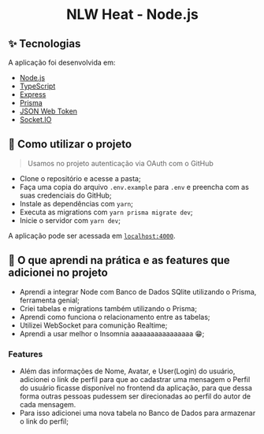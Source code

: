 <h1 align="center">NLW Heat - Node.js</h1>

## ✨ Tecnologias

A aplicação foi desenvolvida em:

- [Node.js](https://nodejs.org/en/)
- [TypeScript](https://www.typescriptlang.org/)
- [Express](https://expressjs.com/pt-br/)
- [Prisma](https://www.prisma.io/)
- [JSON Web Token](https://jwt.io/)
- [Socket.IO](https://socket.io/)

## 🚀 Como utilizar o projeto

> Usamos no projeto autenticação via OAuth com o GitHub

- Clone o repositório e acesse a pasta;
- Faça uma copia do arquivo `.env.example` para `.env` e preencha com as suas credenciais do GitHub;
- Instale as dependências com `yarn`;
- Executa as migrations com `yarn prisma migrate dev`;
- Inicie o servidor com `yarn dev`;

A aplicação pode ser acessada em [`localhost:4000`](http://localhost:4000).

## 📄 O que aprendi na prática e as features que adicionei no projeto

- Aprendi a integrar Node com Banco de Dados SQlite utilizando o Prisma, ferramenta genial;
- Criei tabelas e migrations também utilizando o Prisma;
- Aprendi como funciona o relacionamento entre as tabelas;
- Utilizei WebSocket para comunição Realtime;
- Aprendi a usar melhor o Insomnia aaaaaaaaaaaaaaaa 😁;
### Features
- Além das informações de Nome, Avatar, e User(Login) do usuário, adicionei o link de perfil para que ao cadastrar uma mensagem o Perfil do usuário ficasse disponível no frontend da aplicação, para que dessa forma outras pessoas pudessem ser direcionadas ao perfil do autor de cada mensagem.
- Para isso adicionei uma nova tabela no Banco de Dados para armazenar o link do perfil;


